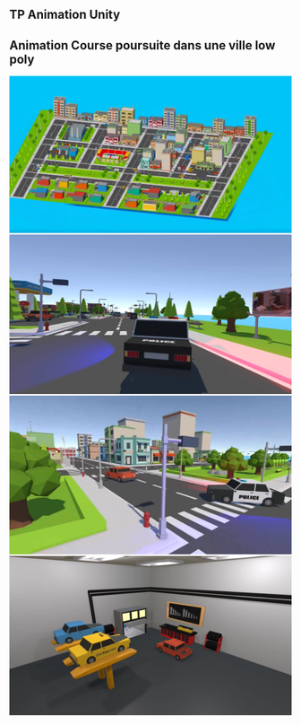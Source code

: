 ## TP Animation Unity
## Animation Course poursuite dans une ville low poly
![Image](./image/ville.png)
![Image](./image/course%201.png)
![Image](./image/course%202.png)
![Image](./image/garage.png)
